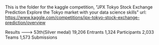 This is the folder for the kaggle competition, "JPX Tokyo Stock Exchange Prediction Explore the Tokyo market with your data science skills"
url: https://www.kaggle.com/competitions/jpx-tokyo-stock-exchange-prediction/overview

Results ---> 53th(Silver medal)
19,206 Entrants
1,324 Participants
2,033 Teams
1,573 Submissions

